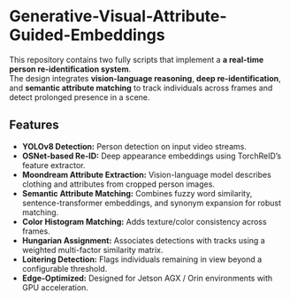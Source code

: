 # Generative-Visual-Attribute-Guided-Embeddings

This repository contains two fully scripts that implement a **a real-time person re-identification system**.  
The design integrates **vision-language reasoning**, **deep re-identification**, and **semantic attribute matching** to track individuals across frames and detect prolonged presence in a scene.


## Features

- **YOLOv8 Detection:** Person detection on input video streams.  
- **OSNet-based Re-ID:** Deep appearance embeddings using TorchReID’s feature extractor.  
- **Moondream Attribute Extraction:** Vision-language model describes clothing and attributes from cropped person images.  
- **Semantic Attribute Matching:** Combines fuzzy word similarity, sentence-transformer embeddings, and synonym expansion for robust matching.  
- **Color Histogram Matching:** Adds texture/color consistency across frames.  
- **Hungarian Assignment:** Associates detections with tracks using a weighted multi-factor similarity matrix.  
- **Loitering Detection:** Flags individuals remaining in view beyond a configurable threshold.  
- **Edge-Optimized:** Designed for Jetson AGX / Orin environments with GPU acceleration.


